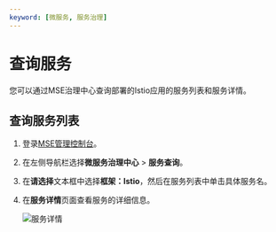 ```yaml
---
keyword: [微服务, 服务治理]
---
```


# 查询服务

您可以通过MSE治理中心查询部署的Istio应用的服务列表和服务详情。

## 查询服务列表

1.  登录[MSE管理控制台](https://mse.console.aliyun.com)。

2.  在左侧导航栏选择**微服务治理中心** \> **服务查询**。

3.  在**请选择**文本框中选择**框架：Istio**，然后在服务列表中单击具体服务名。

4.  在**服务详情**页面查看服务的详细信息。

    ![服务详情](https://static-aliyun-doc.oss-cn-hangzhou.aliyuncs.com/assets/img/zh-CN/6878560061/p168701.png)


